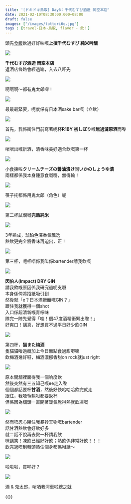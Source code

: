 ```yaml
---
title: '[ドキドキ鳥取] Day6：千代むすび酒造 岡空本店'
date: 2021-02-10T08:30:00.000+08:00
draft: false
images: ["/images/tottori6q.jpg"]
tags : [travel-日本-鳥取, flavor - 飲！]
---
```


頭先[食飯](https://hidie.net/tottori6m/)飲過好好味嘅**上撰千代むすび 純米吟釀**  

![](/images/tottori6q.jpg)

**千代むすび酒造 岡空本店**  
返酒店條路會經過嘛，入去八吓先  

![](/images/tottori6q1.jpg)

啊啊啊～都有鬼太郎㗎！  

![](/images/tottori6q2.jpg)

最最最緊要，呢度係有日本酒sake bar嘅（立飲）  

![](/images/tottori6q13.jpg)

首先，我係衝住門前寫著呢杯**R1BY 初しぼり**嘅**無過濾原酒**而嚟  

![](/images/tottori6q14.jpg)

啱啱出嘅新酒，清香味美好適合飲嘅第一杯 

![](/images/tottori6q3.jpg)

小食揀咗**クリームチーズの醤油漬け**同**いかのしょうゆ漬**  
兩樣都係我本身鍾意食嘅嘢，無得輸！  

![](/images/tottori6q4.jpg)

筷子托都係用鬼太郎（角色）呢  

![](/images/tottori6q5.jpg)

第二杯試燗嘅**完熟純米**  

![](/images/tottori6q15.jpg)

3年熟成，琥珀色澤香氣飄逸  
熱飲更完全將香味再迫出，正！  

![](/images/tottori6q6.jpg)

第三杯，呢杯唔係我叫係bartender請我飲嘅  

![](/images/tottori6q7.jpg)

**因伯人(Impact) DRY GIN**  
請我飲嘅原因係我研究過呢支嘢  
本身係俾將招紙吸引到  
然後就「e？日本酒廠釀嘅GIN？」  
跟住我就獲得一個shot  
入口係超清新嘅青檸味  
隊完一陣先覺得「哇！個47度酒精衝緊出嚟！」  
好爽口！講真，好想買不過平日好少飲GIN  

![](/images/tottori6q8.jpg)

第四杯，**猫また梅酒**  
隻貓貓咁過癮加上今日無點食過甜嘢嘛  
飲梅酒幾好呀，梅酒濃郁香甜on rock就just right  

![](/images/tottori6q9.jpg)

原本間舖裡面得我一個响度飲  
然後突然有三五知己嘅ee走入嚟  
個個都話要杯**甘酒**，然後好快哈哈哈飲完就走  
跟住，我唔執輸咁都要返杯  
但係因為舖頭一直開著暖氣覺得熱就飲凍嘅  

![](/images/tottori6q10.jpg)

然而唔忍心睇住我暴殄天物嘅bartender  
話甘酒熱飲會好飲好多  
就二話不說再去㷫一杯請我飲  
咪講笑！凍飲已經好好飲；熱飲係非常好飲！！！  
飲完返唔到轉頭熱住個身都係咁話～  

![](/images/tottori6q11.jpg)

啦啦啦，買咩好？  

![](/images/tottori6q12.jpg)

酒 & 鬼太郎，啱哂我河車啦總之就  









    
  
{{<tottori>}}  
